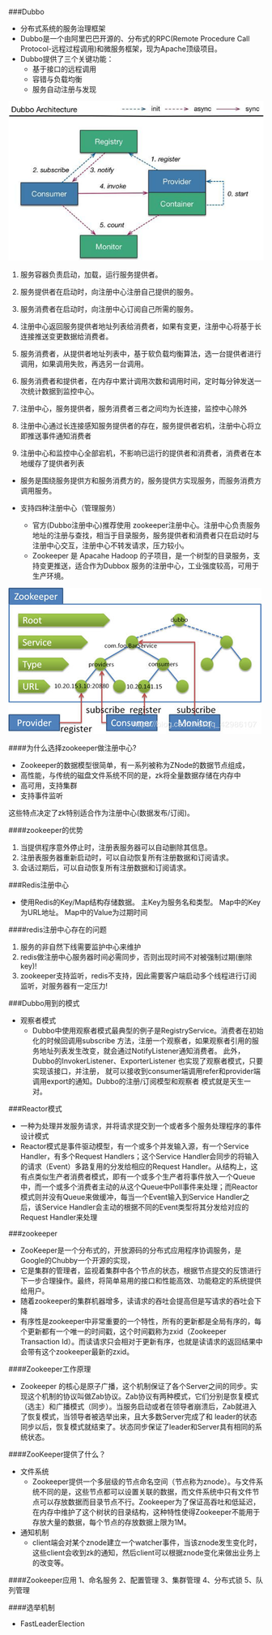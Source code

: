 ###Dubbo
- 分布式系统的服务治理框架
- Dubbo是一个由阿里巴巴开源的、分布式的RPC(Remote Procedure Call Protocol-远程过程调用)和微服务框架，现为Apache顶级项目。
- Dubbo提供了三个关键功能：
    - 基于接口的远程调用
    - 容错与负载均衡
    - 服务自动注册与发现
    
![](Dubbo流程.jpg)

1. 服务容器负责启动，加载，运行服务提供者。
2. 服务提供者在启动时，向注册中心注册自己提供的服务。
3. 服务消费者在启动时，向注册中心订阅自己所需的服务。

4. 注册中心返回服务提供者地址列表给消费者，如果有变更，注册中心将基于长连接推送变更数据给消费者。

5. 服务消费者，从提供者地址列表中，基于软负载均衡算法，选一台提供者进行调用，如果调用失败，再选另一台调用。

6. 服务消费者和提供者，在内存中累计调用次数和调用时间，定时每分钟发送一次统计数据到监控中心。

7. 注册中心，服务提供者，服务消费者三者之间均为长连接，监控中心除外 

8. 注册中心通过长连接感知服务提供者的存在，服务提供者宕机，注册中心将立即推送事件通知消费者

9. 注册中心和监控中心全部宕机，不影响已运行的提供者和消费者，消费者在本地缓存了提供者列表


- 服务是围绕服务提供方和服务消费方的，服务提供方实现服务，而服务消费方调用服务。       

- 支持四种注册中心（管理服务）
    - 官方(Dubbo注册中心)推荐使用 zookeeper注册中心。注册中心负责服务地址的注册与查找，相当于目录服务，服务提供者和消费者只在启动时与注册中心交互，注册中心不转发请求，压力较小。     
    - Zookeeper 是 Apacahe Hadoop 的子项目，是一个树型的目录服务，支持变更推送，适合作为Dubbox 服务的注册中心，工业强度较高，可用于生产环境。

![](zookeeper+dubbo.jpg)

####为什么选择zookeeper做注册中心?
- Zookeeper的数据模型很简单，有一系列被称为ZNode的数据节点组成，
- 高性能，与传统的磁盘文件系统不同的是，zk将全量数据存储在内存中
- 高可用，支持集群
- 支持事件监听

这些特点决定了zk特别适合作为注册中心(数据发布/订阅)。

####zookeeper的优势
1. 当提供程序意外停止时，注册表服务器可以自动删除其信息。
2. 注册表服务器重新启动时，可以自动恢复所有注册数据和订阅请求。
3. 会话过期后，可以自动恢复所有注册数据和订阅请求。

###Redis注册中心
- 使用Redis的Key/Map结构存储数据。
       主Key为服务名和类型。
       Map中的Key为URL地址。
       Map中的Value为过期时间
       
####redis注册中心存在的问题
1. 服务的非自然下线需要监护中心来维护
2. redis做注册中心服务器时间必需同步，否则出现时间不对被强制过期(删除key)!
3. zookeeper支持监听，redis不支持，因此需要客户端启动多个线程进行订阅监听，对服务器有一定压力!

###Dubbo用到的模式

- 观察者模式
    - Dubbo中使用观察者模式最典型的例子是RegistryService。消费者在初始化的时候回调用subscribe
    方法，注册一个观察者，如果观察者引用的服务地址列表发生改变，就会通过NotifyListener通知消费者。
    此外，Dubbo的InvokerListener、ExporterListener 也实现了观察者模式，只要实现该接口，并注册，
    就可以接收到consumer端调用refer和provider端调用export的通知。Dubbo的注册/订阅模型和观察者
    模式就是天生一对。
    
###Reactor模式
- 一种为处理并发服务请求，并将请求提交到一个或者多个服务处理程序的事件设计模式
- Reactor模式是事件驱动模型，有一个或多个并发输入源，有一个Service Handler，有多个Request Handlers；这个Service Handler会同步的将输入的请求（Event）多路复用的分发给相应的Request Handler。从结构上，这有点类似生产者消费者模式，即有一个或多个生产者将事件放入一个Queue中，而一个或多个消费者主动的从这个Queue中Poll事件来处理；而Reactor模式则并没有Queue来做缓冲，每当一个Event输入到Service Handler之后，该Service Handler会主动的根据不同的Event类型将其分发给对应的Request Handler来处理


###zookeeper
- ZooKeeper是一个分布式的，开放源码的分布式应用程序协调服务，是Google的Chubby一个开源的实现，
- 它是集群的管理者，监视着集群中各个节点的状态，根据节点提交的反馈进行下一步合理操作。最终，将简单易用的接口和性能高效、功能稳定的系统提供给用户。
- 随着zookeeper的集群机器增多，读请求的吞吐会提高但是写请求的吞吐会下降
- 有序性是zookeeper中非常重要的一个特性，所有的更新都是全局有序的，每个更新都有一个唯一的时间戳，这个时间戳称为zxid（Zookeeper Transaction Id）。而读请求只会相对于更新有序，也就是读请求的返回结果中会带有这个zookeeper最新的zxid。

####Zookeeper工作原理
- Zookeeper 的核心是原子广播，这个机制保证了各个Server之间的同步。实现这个机制的协议叫做Zab协议。Zab协议有两种模式，它们分别是恢复模式（选主）和广播模式（同步）。当服务启动或者在领导者崩溃后，Zab就进入了恢复模式，当领导者被选举出来，且大多数Server完成了和 leader的状态同步以后，恢复模式就结束了。状态同步保证了leader和Server具有相同的系统状态。

####ZooKeeper提供了什么？
- 文件系统
    - Zookeeper提供一个多层级的节点命名空间（节点称为znode）。与文件系统不同的是，这些节点都可以设置关联的数据，而文件系统中只有文件节点可以存放数据而目录节点不行。Zookeeper为了保证高吞吐和低延迟，在内存中维护了这个树状的目录结构，这种特性使得Zookeeper不能用于存放大量的数据，每个节点的存放数据上限为1M。
- 通知机制
    - client端会对某个znode建立一个watcher事件，当该znode发生变化时，这些client会收到zk的通知，然后client可以根据znode变化来做出业务上的改变等。

####Zookeeper应用
1、命名服务
2、配置管理
3、集群管理
4、分布式锁
5、队列管理

####选举机制
- FastLeaderElection
